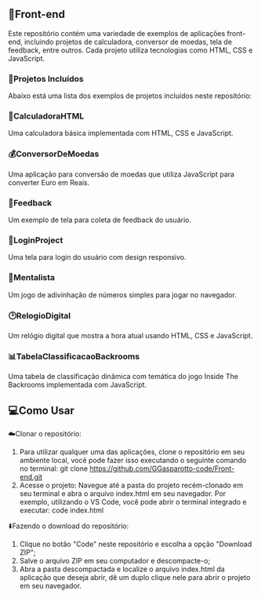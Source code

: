 ## 🎨Front-end
Este repositório contém uma variedade de exemplos de aplicações front-end, incluindo projetos de calculadora, conversor de moedas, tela de feedback, entre outros. Cada projeto utiliza tecnologias como HTML, CSS e JavaScript.

### 📁Projetos Incluídos
Abaixo está uma lista dos exemplos de projetos incluídos neste repositório:

### 🧮CalculadoraHTML
Uma calculadora básica implementada com HTML, CSS e JavaScript.

### 💰ConversorDeMoedas
Uma aplicação para conversão de moedas que utiliza JavaScript para converter Euro em Reais.

### 💬Feedback
Um exemplo de tela para coleta de feedback do usuário.

### 🔐LoginProject
Uma tela para login do usuário com design responsivo.

### 🧠Mentalista
Um jogo de adivinhação de números simples para jogar no navegador.

### 🕑RelogioDigital
Um relógio digital que mostra a hora atual usando HTML, CSS e JavaScript.

### 📊TabelaClassificacaoBackrooms
Uma tabela de classificação dinâmica com temática do jogo Inside The Backrooms implementada com JavaScript.

## 💻Como Usar
☁️Clonar o repositório:
1. Para utilizar qualquer uma das aplicações, clone o repositório em seu ambiente local, você pode fazer isso executando o seguinte comando no terminal: git clone https://github.com/GGasparotto-code/Front-end.git
2. Acesse o projeto: Navegue até a pasta do projeto recém-clonado em seu terminal e abra o arquivo index.html em seu navegador. Por exemplo, utilizando o VS Code, você pode abrir o terminal integrado e executar: code index.html

⬇️Fazendo o download do repositório:
1. Clique no botão "Code" neste repositório e escolha a opção "Download ZIP";
2. Salve o arquivo ZIP em seu computador e descompacte-o;
3. Abra a pasta descompactada e localize o arquivo index.html da aplicação que deseja abrir, dê um duplo clique nele para abrir o projeto em seu navegador.
